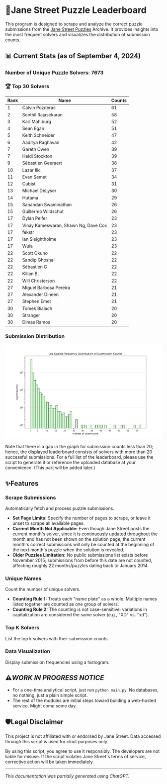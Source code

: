 # 🧩Jane Street Puzzle Leaderboard

This program is designed to scrape and analyze the correct puzzle submissions from the [Jane Street Puzzles](https://www.janestreet.com/puzzles/) Archive. It provides insights into the most frequent solvers and visualizes the distribution of submission counts.

## 📊 Current Stats (as of September 4, 2024)
### Number of Unique Puzzle Solvers: 7673
### 🏆 Top 30 Solvers
| Rank | Name                                | Counts |
|------|-------------------------------------|--------|
| 1    | Calvin Pozderac                     | 61     |
| 2    | Senthil Rajasekaran                 | 58     |
| 3    | Karl Mahlburg                       | 52     |
| 4    | Sean Egan                           | 51     |
| 5    | Keith Schneider                     | 47     |
| 6    | Aaditya Raghavan                    | 42     |
| 7    | Gareth Owen                         | 39     |
| 7    | Heidi Stockton                      | 39     |
| 9    | Sébastien Geeraert                  | 38     |
| 10   | Lazar Ilic                          | 37     |
| 11   | Evan Semet                          | 34     |
| 12   | Cubist                              | 31     |
| 13   | Michael DeLyser                     | 30     |
| 14   | Hutama                              | 29     |
| 15   | Sanandan Swaminathan                | 26     |
| 15   | Guillermo Wildschut                 | 26     |
| 17   | Dylan Peifer                        | 23     |
| 17   | Vinay Kameswaran, Shawn Ng, Dave Cox| 23     |
| 17   | fekstr                              | 23     |
| 17   | Ian Sleightholme                    | 23     |
| 17   | Wula                                | 23     |
| 22   | Scott Okuno                         | 22     |
| 22   | Sandip Ghoshal                      | 22     |
| 22   | Sébastien G                         | 22     |
| 22   | Kilian B.                           | 22     |
| 22   | Will Christerson                    | 22     |
| 27   | Miguel Barbosa Pereira              | 21     |
| 27   | Alexander Dineen                    | 21     |
| 27   | Stephen Emet                        | 21     |
| 30   | Tomek Bialach                       | 20     |
| 30   | Stranger                            | 20     |
| 30   | Dimas Ramos                         | 20     |

### Submission Distribution
![](20240905_submission_dist.png)

Note that there is a gap in the graph for submission counts less than 20; hence, the displayed leaderboard consists of solvers with more than 20 successful submissions. For a full list of the leaderboard, please use the script to generate it or reference the uploaded database at your convenience. (This part will be added later.)

## ✨Features

### Scrape Submissions
Automatically fetch and process puzzle submissions.
  - **Set Page Limits:** Specify the number of pages to scrape, or leave it unset to scrape all available pages.
  - **Current Month Not Applicable:** Even though Jane Street posts the current month's solver, since it is continuously updated throughout the month and has not been shown on the solution page, the current month's correct submissions will only be counted at the beginning of the next month's puzzle when the solution is revealed.
  - **Older Puzzles Limitation:** No public submissions list exists before November 2015; submissions from before this date are not counted, affecting roughly 22 months/puzzles dating back to January 2014.

### Unique Names
Count the number of unique solvers.
  - **Counting Rule 1:** Treats each "name plate" as a whole. Multiple names listed together are counted as one group of solvers.
  - **Counting Rule 2:** The counting is not case-sensitive; variations in capitalization are considered the same solver (e.g., "XD" vs. "xd").

### Top K Solvers
List the top k solvers with their submission counts.

### Data Visualization
Display submission frequencies using a histogram.

## ⚠️*WORK IN PROGRESS NOTICE*
 
- For a one-time analytical script, just run ```python main.py```. No databases, no nothing, just a plain simple script.
- The rest of the modules are initial steps toward building a web-hosted service. Might come some day.

## 🛡️Legal Disclaimer
This project is not affiliated with or endorsed by Jane Street. Data accessed through this script is used for clout purposes only.

By using this script, you agree to use it responsibly. The developers are not liable for misuse. If the script violates Jane Street's terms of service, corrective action will be taken immediately.

---
*This documentation was partially generated using ChatGPT.*